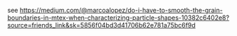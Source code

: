 see https://medium.com/@marcoalopez/do-i-have-to-smooth-the-grain-boundaries-in-mtex-when-characterizing-particle-shapes-10382c6402e8?source=friends_link&sk=5856f04bd3d41706b62e781a75bc6f9d
